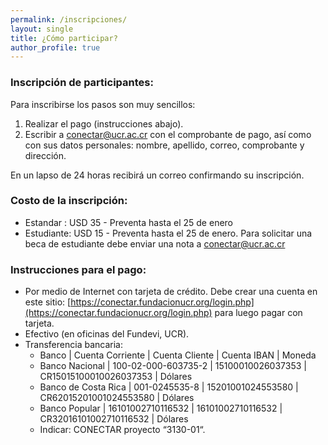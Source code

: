 ```yaml
---
permalink: /inscripciones/
layout: single
title: ¿Cómo participar?
author_profile: true
---
```



### Inscripción de participantes:

Para inscribirse los pasos son muy sencillos:

1. Realizar el pago (instrucciones abajo).
2. Escribir a conectar@ucr.ac.cr con el comprobante de pago, así como con sus datos personales: nombre, apellido, correo, comprobante y dirección.

En un lapso de 24 horas recibirá un correo confirmando su inscripción.

### Costo de la inscripción:

* Estandar : USD 35 - Preventa hasta el 25 de enero
* Estudiante: USD 15 - Preventa hasta el 25 de enero. Para solicitar una beca de estudiante debe enviar una nota a conectar@ucr.ac.cr

### Instrucciones para el pago:

* Por medio de Internet con tarjeta de crédito. Debe crear una cuenta en este sitio: [https://conectar.fundacionucr.org/login.php](https://conectar.fundacionucr.org/login.php) para luego pagar con tarjeta.
* Efectivo (en oficinas del Fundevi, UCR).
* Transferencia bancaria:
  - Banco | Cuenta Corriente | Cuenta Cliente | Cuenta IBAN | Moneda
  - Banco Nacional | 100-02-000-603735-2 | 15100010026037353 | CR15015100010026037353 | Dólares
  - Banco de Costa Rica | 001-0245535-8 | 15201001024553580 | CR62015201001024553580 | Dólares
  - Banco Popular | 16101002710116532 | 16101002710116532 | CR32016101002710116532 | Dólares
  - Indicar: CONECTAR proyecto “3130-01“.

